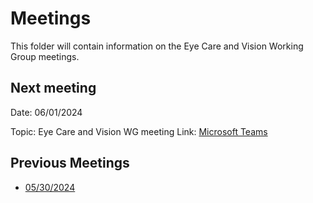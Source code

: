 # Meetings

This folder will contain information on the Eye Care and Vision Working Group meetings.

## Next meeting

Date: 06/01/2024

Topic: Eye Care and Vision WG meeting
Link: [Microsoft Teams](https://www.example.com)

## Previous Meetings

* [05/30/2024](https://github.com/will-0/EyeCareVisionWG/tree/main/meetings/05-30-2024)
